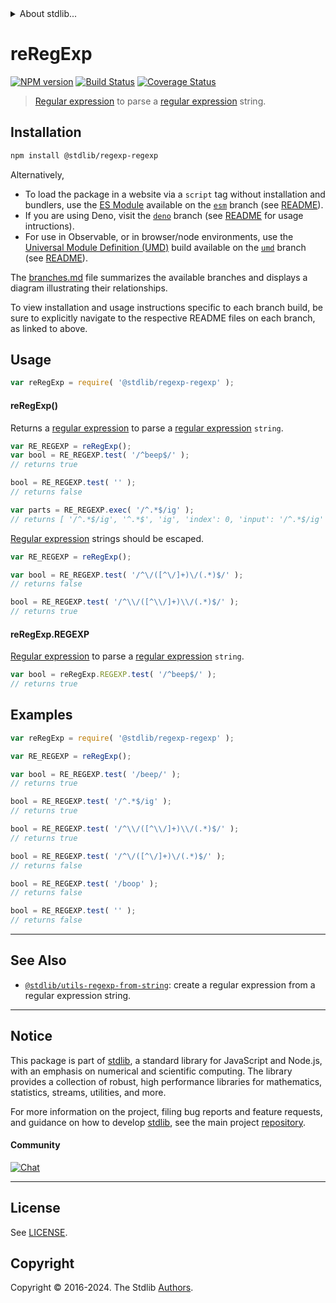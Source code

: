 <!--

@license Apache-2.0

Copyright (c) 2018 The Stdlib Authors.

Licensed under the Apache License, Version 2.0 (the "License");
you may not use this file except in compliance with the License.
You may obtain a copy of the License at

   http://www.apache.org/licenses/LICENSE-2.0

Unless required by applicable law or agreed to in writing, software
distributed under the License is distributed on an "AS IS" BASIS,
WITHOUT WARRANTIES OR CONDITIONS OF ANY KIND, either express or implied.
See the License for the specific language governing permissions and
limitations under the License.

-->


<details>
  <summary>
    About stdlib...
  </summary>
  <p>We believe in a future in which the web is a preferred environment for numerical computation. To help realize this future, we've built stdlib. stdlib is a standard library, with an emphasis on numerical and scientific computation, written in JavaScript (and C) for execution in browsers and in Node.js.</p>
  <p>The library is fully decomposable, being architected in such a way that you can swap out and mix and match APIs and functionality to cater to your exact preferences and use cases.</p>
  <p>When you use stdlib, you can be absolutely certain that you are using the most thorough, rigorous, well-written, studied, documented, tested, measured, and high-quality code out there.</p>
  <p>To join us in bringing numerical computing to the web, get started by checking us out on <a href="https://github.com/stdlib-js/stdlib">GitHub</a>, and please consider <a href="https://opencollective.com/stdlib">financially supporting stdlib</a>. We greatly appreciate your continued support!</p>
</details>

# reRegExp

[![NPM version][npm-image]][npm-url] [![Build Status][test-image]][test-url] [![Coverage Status][coverage-image]][coverage-url] <!-- [![dependencies][dependencies-image]][dependencies-url] -->

> [Regular expression][regexp] to parse a [regular expression][regexp] string.

<section class="installation">

## Installation

```bash
npm install @stdlib/regexp-regexp
```

Alternatively,

-   To load the package in a website via a `script` tag without installation and bundlers, use the [ES Module][es-module] available on the [`esm`][esm-url] branch (see [README][esm-readme]).
-   If you are using Deno, visit the [`deno`][deno-url] branch (see [README][deno-readme] for usage intructions).
-   For use in Observable, or in browser/node environments, use the [Universal Module Definition (UMD)][umd] build available on the [`umd`][umd-url] branch (see [README][umd-readme]).

The [branches.md][branches-url] file summarizes the available branches and displays a diagram illustrating their relationships.

To view installation and usage instructions specific to each branch build, be sure to explicitly navigate to the respective README files on each branch, as linked to above.

</section>

<section class="usage">

## Usage

```javascript
var reRegExp = require( '@stdlib/regexp-regexp' );
```

#### reRegExp()

Returns a [regular expression][regexp] to parse a [regular expression][regexp] `string`. 

<!-- eslint-disable stdlib/doctest -->

```javascript
var RE_REGEXP = reRegExp();
var bool = RE_REGEXP.test( '/^beep$/' );
// returns true

bool = RE_REGEXP.test( '' );
// returns false

var parts = RE_REGEXP.exec( '/^.*$/ig' );
// returns [ '/^.*$/ig', '^.*$', 'ig', 'index': 0, 'input': '/^.*$/ig' ]
```

[Regular expression][regexp] strings should be escaped.

<!-- eslint-disable no-useless-escape -->

```javascript
var RE_REGEXP = reRegExp();

var bool = RE_REGEXP.test( '/^\/([^\/]+)\/(.*)$/' );
// returns false

bool = RE_REGEXP.test( '/^\\/([^\\/]+)\\/(.*)$/' );
// returns true
```

#### reRegExp.REGEXP

[Regular expression][regexp] to parse a [regular expression][regexp] `string`. 

```javascript
var bool = reRegExp.REGEXP.test( '/^beep$/' );
// returns true
```

</section>

<!-- /.usage -->

<section class="examples">

## Examples

<!-- eslint-disable no-useless-escape -->

<!-- eslint no-undef: "error" -->

```javascript
var reRegExp = require( '@stdlib/regexp-regexp' );

var RE_REGEXP = reRegExp();

var bool = RE_REGEXP.test( '/beep/' );
// returns true

bool = RE_REGEXP.test( '/^.*$/ig' );
// returns true

bool = RE_REGEXP.test( '/^\\/([^\\/]+)\\/(.*)$/' );
// returns true

bool = RE_REGEXP.test( '/^\/([^\/]+)\/(.*)$/' );
// returns false

bool = RE_REGEXP.test( '/boop' );
// returns false

bool = RE_REGEXP.test( '' );
// returns false
```

</section>

<!-- /.examples -->

<!-- Section for related `stdlib` packages. Do not manually edit this section, as it is automatically populated. -->

<section class="related">

* * *

## See Also

-   <span class="package-name">[`@stdlib/utils-regexp-from-string`][@stdlib/utils/regexp-from-string]</span><span class="delimiter">: </span><span class="description">create a regular expression from a regular expression string.</span>

</section>

<!-- /.related -->

<!-- Section for all links. Make sure to keep an empty line after the `section` element and another before the `/section` close. -->


<section class="main-repo" >

* * *

## Notice

This package is part of [stdlib][stdlib], a standard library for JavaScript and Node.js, with an emphasis on numerical and scientific computing. The library provides a collection of robust, high performance libraries for mathematics, statistics, streams, utilities, and more.

For more information on the project, filing bug reports and feature requests, and guidance on how to develop [stdlib][stdlib], see the main project [repository][stdlib].

#### Community

[![Chat][chat-image]][chat-url]

---

## License

See [LICENSE][stdlib-license].


## Copyright

Copyright &copy; 2016-2024. The Stdlib [Authors][stdlib-authors].

</section>

<!-- /.stdlib -->

<!-- Section for all links. Make sure to keep an empty line after the `section` element and another before the `/section` close. -->

<section class="links">

[npm-image]: http://img.shields.io/npm/v/@stdlib/regexp-regexp.svg
[npm-url]: https://npmjs.org/package/@stdlib/regexp-regexp

[test-image]: https://github.com/stdlib-js/regexp-regexp/actions/workflows/test.yml/badge.svg?branch=main
[test-url]: https://github.com/stdlib-js/regexp-regexp/actions/workflows/test.yml?query=branch:main

[coverage-image]: https://img.shields.io/codecov/c/github/stdlib-js/regexp-regexp/main.svg
[coverage-url]: https://codecov.io/github/stdlib-js/regexp-regexp?branch=main

<!--

[dependencies-image]: https://img.shields.io/david/stdlib-js/regexp-regexp.svg
[dependencies-url]: https://david-dm.org/stdlib-js/regexp-regexp/main

-->

[chat-image]: https://img.shields.io/gitter/room/stdlib-js/stdlib.svg
[chat-url]: https://app.gitter.im/#/room/#stdlib-js_stdlib:gitter.im

[stdlib]: https://github.com/stdlib-js/stdlib

[stdlib-authors]: https://github.com/stdlib-js/stdlib/graphs/contributors

[umd]: https://github.com/umdjs/umd
[es-module]: https://developer.mozilla.org/en-US/docs/Web/JavaScript/Guide/Modules

[deno-url]: https://github.com/stdlib-js/regexp-regexp/tree/deno
[deno-readme]: https://github.com/stdlib-js/regexp-regexp/blob/deno/README.md
[umd-url]: https://github.com/stdlib-js/regexp-regexp/tree/umd
[umd-readme]: https://github.com/stdlib-js/regexp-regexp/blob/umd/README.md
[esm-url]: https://github.com/stdlib-js/regexp-regexp/tree/esm
[esm-readme]: https://github.com/stdlib-js/regexp-regexp/blob/esm/README.md
[branches-url]: https://github.com/stdlib-js/regexp-regexp/blob/main/branches.md

[stdlib-license]: https://raw.githubusercontent.com/stdlib-js/regexp-regexp/main/LICENSE

[regexp]: https://developer.mozilla.org/en-US/docs/Web/JavaScript/Guide/Regular_Expressions

<!-- <related-links> -->

[@stdlib/utils/regexp-from-string]: https://github.com/stdlib-js/utils-regexp-from-string

<!-- </related-links> -->

</section>

<!-- /.links -->
